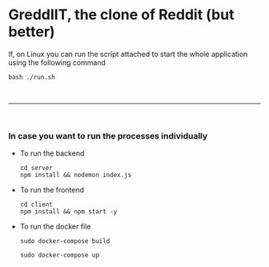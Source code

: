 # GreddIIT, the clone of Reddit (but better)

If, on Linux you can run the script attached to start the whole application
using the following command

```
bash ./run.sh
```
    

<br>

---

<br>

### In case you want to run the processes individually

* To run the backend
    ```
    cd server
    npm install && nodemon index.js
    ```
* To run the frontend
    ```
    cd client
    npm install && npm start -y
    ```

* To run the docker file

    ```
    sudo docker-compose build
    ```

    ```
    sudo docker-compose up
    ```
    